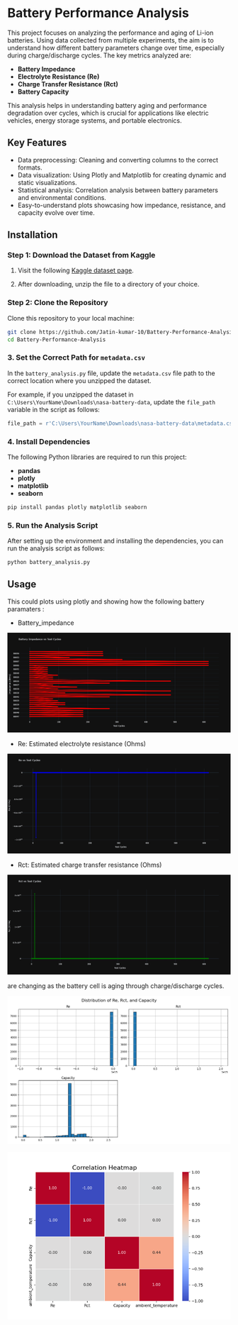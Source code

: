 # Battery Performance Analysis

This project focuses on analyzing the performance and aging of Li-ion batteries. Using data collected from multiple experiments, the aim is to understand how different battery parameters change over time, especially during charge/discharge cycles. The key metrics analyzed are:

- **Battery Impedance**
- **Electrolyte Resistance (Re)**
- **Charge Transfer Resistance (Rct)**
- **Battery Capacity**

This analysis helps in understanding battery aging and performance degradation over cycles, which is crucial for applications like electric vehicles, energy storage systems, and portable electronics.

## Key Features

- Data preprocessing: Cleaning and converting columns to the correct formats.
- Data visualization: Using Plotly and Matplotlib for creating dynamic and static visualizations.
- Statistical analysis: Correlation analysis between battery parameters and environmental conditions.
- Easy-to-understand plots showcasing how impedance, resistance, and capacity evolve over time.

## Installation

### Step 1: Download the Dataset from Kaggle

1. Visit the following [Kaggle dataset page](https://www.kaggle.com/datasets/patrickfleith/nasa-battery-dataset/data).
  
2. After downloading, unzip the file to a directory of your choice.

### Step 2: Clone the Repository

Clone this repository to your local machine:

```bash
git clone https://github.com/Jatin-kumar-10/Battery-Performance-Analysis.git
cd Battery-Performance-Analysis
```

### 3. Set the Correct Path for `metadata.csv`

In the `battery_analysis.py` file, update the `metadata.csv` file path to the correct location where you unzipped the dataset.

For example, if you unzipped the dataset in `C:\Users\YourName\Downloads\nasa-battery-data`, update the `file_path` variable in the script as follows:

```python
file_path = r'C:\Users\YourName\Downloads\nasa-battery-data\metadata.csv'
```

### 4. Install Dependencies
The following Python libraries are required to run this project:

- **pandas**
- **plotly**
- **matplotlib**
- **seaborn**

```python
pip install pandas plotly matplotlib seaborn
```

### 5. Run the Analysis Script
After setting up the environment and installing the dependencies, you can run the analysis script as follows:

```python
python battery_analysis.py
```

## Usage

This could plots using plotly and showing how the following battery paramaters :
- Battery_impedance

![Description of Image](images/newplot.png)

- Re: Estimated electrolyte resistance (Ohms)

![Description of Image](images/newplot_2.png)

- Rct: Estimated charge transfer resistance (Ohms)

![Description of Image](images/newplot_1.png)


are changing as the battery cell is aging through charge/discharge cycles.

![Description of Image](images/Figure_2.png)

![Description of Image](images/Figure_1.png)


















